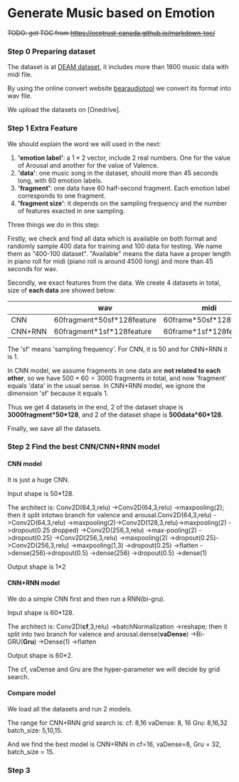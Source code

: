 # Generate Music based on Emotion

~~TODO: get TOC from https://ecotrust-canada.github.io/markdown-toc/~~ 

### Step 0 Preparing dataset

The dataset is at [DEAM dataset](http://cvml.unige.ch/databases/DEAM/), it includes more than 1800 music data with midi file.

By using the online convert website [bearaudiotool](https://www.bearaudiotool.com/mp3-to-midi) we convert its format into wav file.

We upload the datasets on [Onedrive].

### Step 1 Extra Feature

We should explain the word we will used in the next:
1. **'emotion label'**: a $1\times 2$ vector, include 2 real numbers. One for the value of Arousal and another for the value of Valence.
2. **'data'**: one music song in the dataset, should more than 45 seconds long, with 60 emotion labels.
3. **'fragment'**: one data have 60 half-second fragment. Each emotion label corresponds to one fragment.
4. **'fragment size'**: it depends on the sampling frequency and the number of features exacted in one sampling.

Three things we do in this step:

Firstly, we check and find all data which is available on both format and randomly sample 400 data for training and 100 data for testing. We name them as "400-100 dataset". "Available" means the data have a proper length in piano roll for midi (piano roll is around 4500 long) and more than 45 seconds for wav.

Secondly, we exact features from the data. We create 4 datasets in total, size of **each data** are showed below:

|         | wav                          | midi                      |
| ------- | ---------------------------- | ------------------------- |
| CNN     | 60fragment\*50sf\*128feature | 60frame\*50sf\*128feature |
| CNN+RNN | 60fragment\*1sf\*128feature  | 60frame\*1sf\*128feature  |

The 'sf' means 'sampling frequency'. For CNN, it is 50 and for CNN+RNN it is 1.

In CNN model, we assume fragments in one data are **not related to each other**, so we have $500\times 60=3000$ fragments in total, and now 'fragment' equals 'data' in the usual sense. In CNN+RNN model, we ignore the dimension 'sf' because it equals 1.

Thus we get 4 datasets in the end, 2 of the dataset shape is **3000fragment\*50\*128**, and 2 of the dataset shape is **500data\*60\*128**.

Finally, we save all the datasets.

### Step 2 Find the best CNN/CNN+RNN model

#### CNN model

It is just a huge CNN.

Input shape is 50\*128.

The architect is:
Conv2D(64,3,relu) ->Conv2D(64,3,relu) ->maxpooling(2); then it split intotwo branch for valence and arousal.Conv2D(64,3,relu) ->Conv2D(64,3,relu) ->maxpooling(2)->Conv2D(128,3,relu)->maxpooling(2)  ->dropout(0.25  dropped)  ->Conv2D(256,3,relu)  ->max-pooling(2) ->dropout(0.25) ->Conv2D(256,3,relu) ->maxpooling(2) ->dropout(0.25)->Conv2D(256,3,relu) ->maxpooling(1,3) ->dropout(0.25) ->flatten ->dense(256)->dropout(0.5) ->dense(256) ->dropout(0.5) ->dense(1)

Output shape is 1\*2

#### CNN+RNN model

We do a simple CNN first and then run a RNN(bi-gru).

Input shape is 60\*128.

The architect is:
Conv2D(**cf**,3,relu) ->batchNormalization ->reshape; then it split into two branch for valence and arousal.dense(**vaDense**) ->Bi-GRU(**Gru**) ->Dense(1) ->flatten

Output shape is 60*2.

The cf, vaDense and Gru are the hyper-parameter we will decide by grid search.

#### Compare model

We load all the datasets and run 2 models.

The range for CNN+RNN grid search is:
cf: 8,16
vaDense: 8, 16
Gru: 8,16,32
batch_size: 5,10,15.

And we find the best model is CNN+RNN in cf=16, vaDense=8, Gru = 32, batch_size = 15.

### Step 3














~~~

~~~